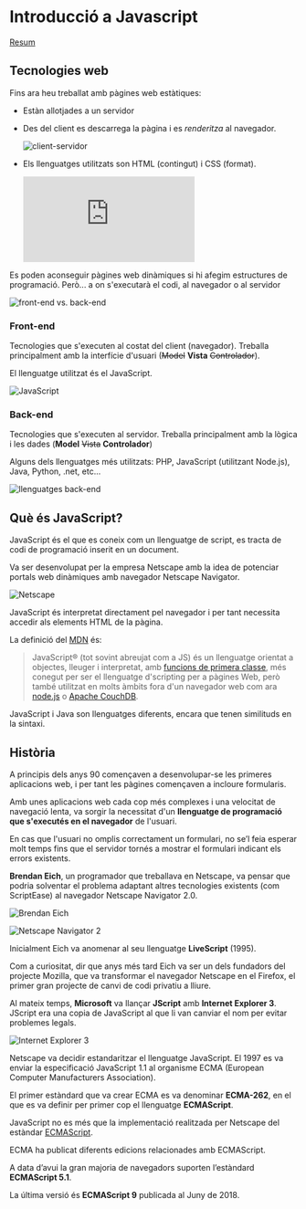 Introducció a Javascript
======================

[Resum](https://gitpitch.com/jrodr236/DWEC/master?p=IntroduccioJavaScript)

Tecnologies web
--------------------
Fins ara heu treballat amb pàgines web estàtiques:
* Estàn allotjades a un servidor
* Des del client es descarrega la pàgina i es *renderitza* al navegador.

  ![client-servidor](https://www.tankonyvtar.hu/en/tartalom/tamop425/0027_ADW1/images/ADW100.png)

* Els llenguatges utilitzats son HTML (contingut) i CSS (format).

  ![html i css](https://www.imaginanet.com/thumb.php?n=blog%2F10herramientas.jpg&w=640&h=250&x=0&y=0)

Es poden aconseguir pàgines web dinàmiques si hi afegim estructures de programació. Però... a on s'executarà el codi, al navegador o al servidor

![front-end vs. back-end](https://s3-us-west-2.amazonaws.com/devcodepro/media/blog/frontend-y-backend.png)

### Front-end

Tecnologies que s'executen al costat del client (navegador). Treballa principalment amb la interfície d'usuari (~~Model~~ **Vista** ~~Controlador~~).

El llenguatge utilitzat és el JavaScript.

![JavaScript](http://lineadecodigo.com/wp-content/uploads/2014/04/javascript.png)

### Back-end


Tecnologies que s'executen al servidor. Treballa principalment amb la lògica i les dades (**Model** ~~Vista~~ **Controlador**)

Alguns dels llenguatges més utilitzats: PHP, JavaScript (utilitzant Node.js), Java, Python, .net, etc...

![llenguatges back-end](https://image.slidesharecdn.com/97d66a5b-e796-4247-b320-a623835d58f8-160630025826/95/computer-programming-for-lawyers-15-638.jpg?cb=1467292671)


Què és JavaScript?
---------------

JavaScript és el que es coneix com un llenguatge de script, es tracta de codi de programació inserit en un document.

Va ser desenvolupat per la empresa Netscape amb la idea de potenciar portals web dinàmiques amb navegador Netscape Navigator.

![Netscape](https://cdn.freebiesupply.com/logos/large/2x/netscape-1-logo-png-transparent.png)

JavaScript és interpretat directament pel navegador i per tant necessita accedir als elements HTML de la pàgina.

La definició del [MDN](https://developer.mozilla.org/ca/docs/Web/JavaScript) és:
> JavaScript® (tot sovint abreujat com a JS) és un llenguatge orientat a objectes, lleuger i interpretat, amb [funcions de primera classe](https://en.wikipedia.org/wiki/First-class_functions), més conegut per ser el llenguatge d'scripting per a pàgines Web, però també utilitzat en molts àmbits fora d'un navegador web com ara [node.js](http://nodejs.org/) o [Apache CouchDB](http://couchdb.apache.org/).

JavaScript i Java son llenguatges diferents, encara que tenen similituds en la sintaxi.

Història
---------
A principis dels anys 90 començaven a desenvolupar-se les primeres aplicacions web, i per tant les pàgines començaven a incloure formularis.

Amb unes aplicacions web cada cop més complexes i una velocitat de navegació lenta, va sorgir la necessitat d'un **llenguatge de programació que s'executés en el navegador** de l'usuari.

En cas que l'usuari no omplis correctament un formulari, no se’l feia esperar molt temps fins que el servidor tornés a mostrar el formulari indicant els errors existents.

**Brendan Eich**, un programador que treballava en Netscape, va pensar que podria solventar el problema adaptant altres tecnologies existents (com ScriptEase) al navegador Netscape Navigator 2.0.

![Brendan Eich](https://upload.wikimedia.org/wikipedia/commons/0/09/BEich.jpg)

![Netscape Navigator 2](https://udger.com/pub/img/ua_screenshots/netscape-2.02.png)

Inicialment Eich va anomenar al seu llenguatge **LiveScript** (1995).

Com a curiositat, dir que anys més tard Eich va ser un dels fundadors del projecte Mozilla, que va transformar el navegador Netscape en el Firefox, el primer gran projecte de canvi de codi privatiu a lliure.

Al mateix temps, **Microsoft** va llançar **JScript** amb **Internet Explorer 3**. JScript era una copia de JavaScript al que li van canviar el nom per evitar problemes legals.

![Internet Explorer 3](https://upload.wikimedia.org/wikipedia/it/9/93/Internet_Explorer_3.png)

Netscape va decidir estandaritzar el llenguatge JavaScript. El 1997 es va enviar la especificació JavaScript 1.1 al organisme ECMA (European Computer Manufacturers Association).

El primer estàndard que va crear ECMA es va denominar **ECMA-262**, en el que es va definir per primer cop el llenguatge **ECMAScript**.

JavaScript no es més que la implementació realitzada per Netscape del estàndar [ECMAScript](https://developer.mozilla.org/en-US/docs/Web/JavaScript/Language_Resources).

ECMA ha publicat diferents edicions relacionades amb ECMAScript.

A data d’avui la gran majoria de navegadors suporten l’estàndard **ECMAScript 5.1**.

La última versió és **ECMAScript 9** publicada al Juny de 2018.

